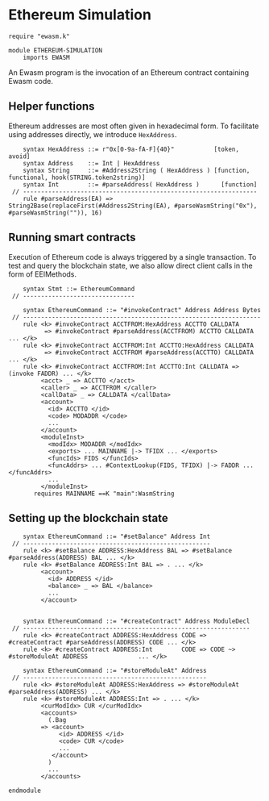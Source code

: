 Ethereum Simulation
===================

```k
require "ewasm.k"

module ETHEREUM-SIMULATION
    imports EWASM
```

An Ewasm program is the invocation of an Ethereum contract containing Ewasm code.

Helper functions
----------------

Ethereum addresses are most often given in hexadecimal form.
To facilitate using addresses directly, we introduce `HexAddress`.

```k
    syntax HexAddress ::= r"0x[0-9a-fA-F]{40}"           [token, avoid]
    syntax Address    ::= Int | HexAddress
    syntax String     ::= #Address2String ( HexAddress ) [function, functional, hook(STRING.token2string)]
    syntax Int        ::= #parseAddress( HexAddress )      [function]
 // -----------------------------------------------------------------
    rule #parseAddress(EA) => String2Base(replaceFirst(#Address2String(EA), #parseWasmString("0x"), #parseWasmString("")), 16)
```

Running smart contracts
-----------------------

Execution of Ethereum code is always triggered by a single transaction.
To test and query the blockchain state, we also allow direct client calls in the form of EEIMethods.

```k
    syntax Stmt ::= EthereumCommand
 // -------------------------------
```

```k
    syntax EthereumCommand ::= "#invokeContract" Address Address Bytes
 // ------------------------------------------------------------------
    rule <k> #invokeContract ACCTFROM:HexAddress ACCTTO CALLDATA
          => #invokeContract #parseAddress(ACCTFROM) ACCTTO CALLDATA ... </k>
    rule <k> #invokeContract ACCTFROM:Int ACCTTO:HexAddress CALLDATA
          => #invokeContract ACCTFROM #parseAddress(ACCTTO) CALLDATA ... </k>
    rule <k> #invokeContract ACCTFROM:Int ACCTTO:Int CALLDATA => (invoke FADDR) ... </k>
         <acct> _ => ACCTTO </acct>
         <caller> _ => ACCTFROM </caller>
         <callData> _ => CALLDATA </callData>
         <account>
           <id> ACCTTO </id>
           <code> MODADDR </code>
           ...
         </account>
         <moduleInst>
           <modIdx> MODADDR </modIdx>
           <exports> ... MAINNAME |-> TFIDX ... </exports>
           <funcIds> FIDS </funcIds>
           <funcAddrs> ... #ContextLookup(FIDS, TFIDX) |-> FADDR ... </funcAddrs>
           ...
         </moduleInst>
       requires MAINNAME ==K "main":WasmString
```

Setting up the blockchain state
-------------------------------

```k
    syntax EthereumCommand ::= "#setBalance" Address Int
 // ----------------------------------------------------
    rule <k> #setBalance ADDRESS:HexAddress BAL => #setBalance #parseAddress(ADDRESS) BAL ... </k>
    rule <k> #setBalance ADDRESS:Int BAL => . ... </k>
         <account>
           <id> ADDRESS </id>
           <balance> _ => BAL </balance>
           ...
         </account>


    syntax EthereumCommand ::= "#createContract" Address ModuleDecl
 // ---------------------------------------------------------------
    rule <k> #createContract ADDRESS:HexAddress CODE => #createContract #parseAddress(ADDRESS) CODE ... </k>
    rule <k> #createContract ADDRESS:Int        CODE => CODE ~> #storeModuleAt ADDRESS              ... </k>

    syntax EthereumCommand ::= "#storeModuleAt" Address
 // ---------------------------------------------------
    rule <k> #storeModuleAt ADDRESS:HexAddress => #storeModuleAt #parseAddress(ADDRESS) ... </k>
    rule <k> #storeModuleAt ADDRESS:Int => . ... </k>
         <curModIdx> CUR </curModIdx>
         <accounts>
           (.Bag
         => <account>
              <id> ADDRESS </id>
              <code> CUR </code>
              ...
            </account>
           )
           ...
         </accounts>
```

```k
endmodule
```
